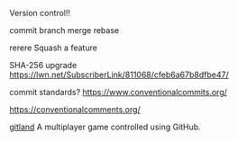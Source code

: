 Version control!!

commit
branch
merge
rebase


rerere
Squash a feature

SHA-256 upgrade
https://lwn.net/SubscriberLink/811068/cfeb6a67b8dfbe47/

commit standards?
https://www.conventionalcommits.org/

https://conventionalcomments.org/



[gitland](https://github.com/programical/gitland) A multiplayer game controlled using GitHub.